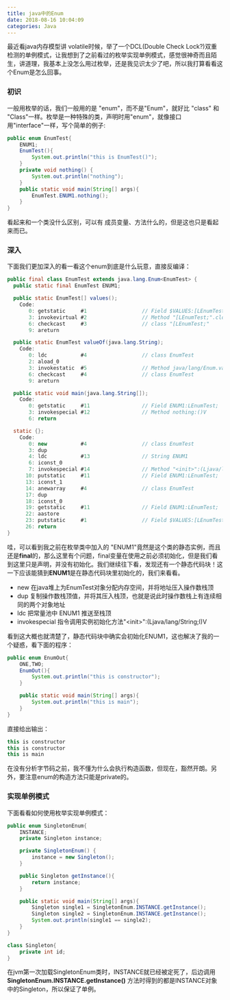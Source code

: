 ```yaml
---
title: java中的Enum
date: 2018-08-16 10:04:09
categories: Java
---
```


最近看java内存模型讲 volatile时候，举了一个DCL(Double Check Lock?)双重检测的单例模式，让我想到了之前看过的枚举实现单例模式，感觉很神奇而且陌生，讲道理，我基本上没怎么用过枚举，还是我见识太少了吧，所以我打算看看这个Enum是怎么回事。
<!--more-->

### 初识

一般用枚举的话，我们一般用的是 "enum"，而不是"Enum"，就好比 "class" 和 "Class"一样。枚举是一种特殊的类，声明时用"enum"，就像接口用"interface"一样，写个简单的例子:

``` java
public enum EnumTest{
    ENUM1;
    EnumTest(){
        System.out.println("this is EnumTest()");
    }
    private void nothing() {
        System.out.println("nothing");
    }
    public static void main(String[] args){
        EnumTest.ENUM1.nothing();
    }
}
```

看起来和一个类没什么区别，可以有 成员变量、方法什么的，但是这也只是看起来而已。

### 深入

下面我们更加深入的看一看这个enum到底是什么玩意，直接反编译：

``` java
public final class EnumTest extends java.lang.Enum<EnumTest> {
  public static final EnumTest ENUM1;

  public static EnumTest[] values();
    Code:
       0: getstatic     #1                  // Field $VALUES:[LEnumTest;
       3: invokevirtual #2                  // Method "[LEnumTest;".clone:()Ljava/lang/Object;
       6: checkcast     #3                  // class "[LEnumTest;"
       9: areturn

  public static EnumTest valueOf(java.lang.String);
    Code:
       0: ldc           #4                  // class EnumTest
       2: aload_0
       3: invokestatic  #5                  // Method java/lang/Enum.valueOf:(Ljava/lang/Class;Ljava/lang/String;)Ljava/lang/Enum;
       6: checkcast     #4                  // class EnumTest
       9: areturn

  public static void main(java.lang.String[]);
    Code:
       0: getstatic     #11                 // Field ENUM1:LEnumTest;
       3: invokespecial #12                 // Method nothing:()V
       6: return

  static {};
    Code:
       0: new           #4                  // class EnumTest
       3: dup
       4: ldc           #13                 // String ENUM1
       6: iconst_0
       7: invokespecial #14                 // Method "<init>":(Ljava/lang/String;I)V
      10: putstatic     #11                 // Field ENUM1:LEnumTest;
      13: iconst_1
      14: anewarray     #4                  // class EnumTest
      17: dup
      18: iconst_0
      19: getstatic     #11                 // Field ENUM1:LEnumTest;
      22: aastore
      23: putstatic     #1                  // Field $VALUES:[LEnumTest;
      26: return
}
```

哇，可以看到我之前在枚举类中加入的 "ENUM1"竟然是这个类的静态实例，而且还是**final**的，那么这里有个问题，final变量在使用之前必须初始化，但是我们看到这里只是声明，并没有初始化。我们继续往下看，发现还有一个静态代码块！这一下应该能猜到**ENUM1**是在静态代码块里初始化的，我们来看看。

 - new 在java堆上为EnumTest对象分配内存空间，并将地址压入操作数栈顶
 - dup 复制操作数栈顶值，并将其压入栈顶，也就是说此时操作数栈上有连续相同的两个对象地址
 - ldc 把常量池中 ENUM1 推送至栈顶
 - invokespecial 指令调用实例初始化方法"\<init>":(Ljava/lang/String;I)V

看到这大概也就清楚了，静态代码块中确实会初始化ENUM1，这也解决了我的一个疑惑，看下面的程序：

``` java
public enum EnumOut{
    ONE,TWO;
    EnumOut(){
        System.out.println("this is constructor");
    }

    public static void main(String[] args){
        System.out.println("this is main");
    }
}
```

直接给出输出：

``` java
this is constructor
this is constructor
this is main
```

在没有分析字节码之前，我不懂为什么会执行构造函数，但现在，豁然开朗。另外，要注意enum的构造方法只能是private的。

### 实现单例模式

下面看看如何使用枚举实现单例模式：

``` java
public enum SingletonEnum{
    INSTANCE;
    private Singleton instance;

    private SingletonEnum() {
        instance = new Singleton();
    }

    public Singleton getInstance(){
        return instance;
    }

    public static void main(String[] args){
        Singleton single1 = SingletonEnum.INSTANCE.getInstance();
        Singleton single2 = SingletonEnum.INSTANCE.getInstance();
        System.out.println(single1 == single2);
    }
}

class Singleton{
    private int id;
}
```

在jvm第一次加载SingletonEnum类时，INSTANCE就已经被定死了，后边调用**SingletonEnum.INSTANCE.getInstance()** 方法时得到的都是INSTANCE对象中的Singleton，所以保证了单例。